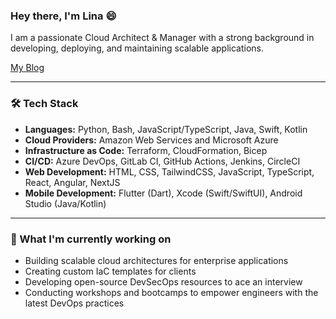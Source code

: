 ### Hey there, I'm Lina  :smile:

I am a passionate Cloud Architect & Manager with a strong background in developing, deploying, and maintaining scalable applications.

[My Blog](https://linabrihoum.com)

---
### 🛠️ Tech Stack
- **Languages:** Python, Bash, JavaScript/TypeScript, Java, Swift, Kotlin
- **Cloud Providers:** Amazon Web Services and Microsoft Azure
- **Infrastructure as Code:** Terraform, CloudFormation, Bicep
- **CI/CD:** Azure DevOps, GitLab CI, GitHub Actions, Jenkins, CircleCI
- **Web Development:** HTML, CSS, TailwindCSS, JavaScript, TypeScript, React, Angular, NextJS
- **Mobile Development:** Flutter (Dart), Xcode (Swift/SwiftUI), Android Studio (Java/Kotlin)
---

### 🌱 What I'm currently working on

- Building scalable cloud architectures for enterprise applications
- Creating custom IaC templates for clients
- Developing open-source DevSecOps resources to ace an interview
- Conducting workshops and bootcamps to empower engineers with the latest DevOps practices
